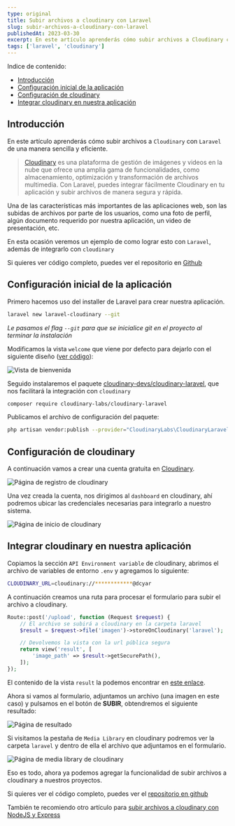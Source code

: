 ```yaml
---
type: original
title: Subir archivos a cloudinary con Laravel
slug: subir-archivos-a-cloudinary-con-laravel
publishedAt: 2023-03-30
excerpt: En este artículo aprenderás cómo subir archivos a Cloudinary con Laravel de una manera sencilla y eficiente. Cloudinary es una plataforma de gestión de imágenes y videos en la nube que ofrece una amplia gama de funcionalidades
tags: ['laravel', 'cloudinary']
---
```

<div class="indice">
Indice de contenido:

- [Introducción](#introducción "Introducción")
- [Configuración inicial de la aplicación](#configuración-inicial-de-la-aplicación "Configuración inicial de la aplicación")
- [Configuración de cloudinary](#configuración-de-cloudinary "Configuración de cloudinary")
- [Integrar cloudinary en nuestra aplicación](#integrar-cloudinary-en-nuestra-aplicación "Integrar cloudinary en nuestra aplicación")
</div>

## Introducción

En este artículo aprenderás cómo subir archivos a `Cloudinary` con `Laravel` de una manera sencilla y eficiente.

> <a href="https://cloudinary.com/" target="_blank" title="cloudinary" rel="nofollow">Cloudinary</a> es una plataforma de gestión de imágenes y videos en la nube que ofrece una amplia gama de funcionalidades, como almacenamiento, optimización y transformación de archivos multimedia. Con Laravel, puedes integrar fácilmente Cloudinary en tu aplicación y subir archivos de manera segura y rápida.

Una de las características más importantes de las aplicaciones web, son las subidas de archivos por parte de los usuarios, como una foto de perfil, algún documento requerido por nuestra aplicación, un video de presentación, etc.

En esta ocasión veremos un ejemplo de como lograr esto con `Laravel`, además de integrarlo con `cloudinary`

Si quieres ver código completo, puedes ver el repositorio en <a href="https://github.com/dcyar-learning/laravel-cloudinary" target="_blank" title="repositorio github" rel="nofollow">Github</a>

## Configuración inicial de la aplicación

Primero hacemos uso del installer de Laravel para crear nuestra aplicación.

```bash title="Terminal"
laravel new laravel-cloudinary --git
```

*Le pasamos el flag `--git` para que se inicialice git en el proyecto al terminar la instalación*

Modificamos la vista `welcome` que viene por defecto para dejarlo con el siguiente diseño (<a href="https://github.com/dcyar-learning/laravel-cloudinary/blob/main/resources/views/welcome.blade.php" target="_blank" title="Archivo welcome en github" rel="nofollow">ver código</a>):

![Vista de bienvenida](/images/laravel-cloudinary/welcome-view.webp "Vista de bienvenida")

Seguido instalaremos el paquete <a href="https://github.com/cloudinary-devs/cloudinary-laravel/#installation" target="_blank" title="paquete cloudinary laravel" rel="nofollow">cloudinary-devs/cloudinary-laravel</a>, que nos facilitará la integración con `cloudinary`

```bash title="Terminal"
composer require cloudinary-labs/cloudinary-laravel
```

Publicamos el archivo de configuración del paquete:

```bash title="Terminal"
php artisan vendor:publish --provider="CloudinaryLabs\CloudinaryLaravel\CloudinaryServiceProvider" --tag="cloudinary-laravel-config"
```

## Configuración de cloudinary

A continuación vamos a crear una cuenta gratuita en <a href="https://cloudinary.com/" target="_blank" title="Cloudinary" rel="nofollow">Cloudinary</a>.

![Página de registro de cloudinary](/images/express-cloudinary/cloudinary-register.webp "Página de registro de cloudinary")

Una vez creada la cuenta, nos dirigimos al `dashboard` en cloudinary, ahí podremos ubicar las credenciales necesarias para integrarlo a nuestro sistema.

![Página de inicio de cloudinary](/images/express-cloudinary/cloudinary-dashboard.webp "Página de inicio de cloudinary")

## Integrar cloudinary en nuestra aplicación

Copiamos la sección `API Environment variable` de cloudinary, abrimos el archivo de variables de entorno `.env` y agregamos lo siguiente:

```sh
CLOUDINARY_URL=cloudinary://************@dcyar
```

A continuación creamos una ruta para procesar el formulario para subir el archivo a cloudinary.

```php title="web.php"
Route::post('/upload', function (Request $request) {
    // El archivo se subirá a cloudinary en la carpeta laravel
    $result = $request->file('imagen')->storeOnCloudinary('laravel');

    // Devolvemos la vista con la url pública segura
    return view('result', [
        'image_path' => $result->getSecurePath(),
    ]);
});
```

El contenido de la vista `result` la podemos encontrar en <a href="https://github.com/dcyar-learning/laravel-cloudinary/blob/main/resources/views/result.blade.php" target="_blank" title="Archivo welcome en github" rel="nofollow">este enlace</a>.

Ahora si vamos al formulario, adjuntamos un archivo (una imagen en este caso) y pulsamos en el botón de **SUBIR**, obtendremos el siguiente resultado:

![Página de resultado](/images/laravel-cloudinary/result-view.webp "Página de resultado")

Si visitamos la pestaña de `Media Library` en cloudinary podremos ver la carpeta `laravel` y dentro de ella el archivo que adjuntamos en el formulario.

![Página de media library de cloudinary](/images/laravel-cloudinary/cloudinary-image.webp "Página de media library de cloudinary")

Eso es todo, ahora ya podemos agregar la funcionalidad de subir archivos a cloudinary a nuestros proyectos.

Si quieres ver el código completo, puedes ver el <a href="https://github.com/dcyar-learning/laravel-cloudinary" target="_blank" title="repositorio del proyecto" rel="nofollow">repositorio en github</a>

También te recomiendo otro artículo para <a href="/subir-archivos-a-cloudinary-con-express-y-nodejs" title="artículo para subir archivos a cloudinary con nodejs y express">subir archivos a cloudinary con NodeJS y Express</a>